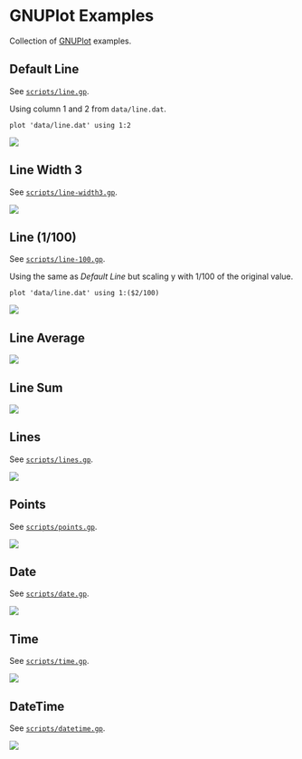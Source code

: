 # GNUPlot Examples

Collection of [GNUPlot](http://www.gnuplot.info/) examples.

## Default Line

See [`scripts/line.gp`](scripts/line.gp).

Using column 1 and 2 from `data/line.dat`.

	plot 'data/line.dat' using 1:2

![](img/line.png)

## Line Width 3

See [`scripts/line-width3.gp`](scripts/line-width3.gp).

![](img/line-width3.png)

## Line (1/100)

See [`scripts/line-100.gp`](scripts/line-100.gp).

Using the same as *Default Line* but scaling y with 1/100 of the original value.

	plot 'data/line.dat' using 1:($2/100)

![](img/line-100.png)

## Line Average

![](img/line-avg.png)

## Line Sum

![](img/line-sum.png)

## Lines

See [`scripts/lines.gp`](scripts/lines.gp).

![](img/lines.png)

## Points

See [`scripts/points.gp`](scripts/points.gp).

![](img/points.png)

## Date

See [`scripts/date.gp`](scripts/date.gp).

![](img/date.png)

## Time

See [`scripts/time.gp`](scripts/time.gp).

![](img/time.png)

## DateTime

See [`scripts/datetime.gp`](scripts/datetime.gp).

![](img/datetime.png)
